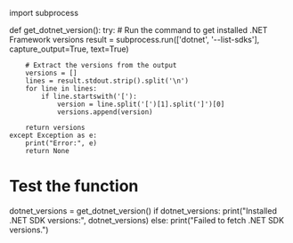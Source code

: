 import subprocess

def get_dotnet_version():
    try:
        # Run the command to get installed .NET Framework versions
        result = subprocess.run(['dotnet', '--list-sdks'], capture_output=True, text=True)
        
        # Extract the versions from the output
        versions = []
        lines = result.stdout.strip().split('\n')
        for line in lines:
            if line.startswith('['):
                version = line.split('[')[1].split(']')[0]
                versions.append(version)
        
        return versions
    except Exception as e:
        print("Error:", e)
        return None

# Test the function
dotnet_versions = get_dotnet_version()
if dotnet_versions:
    print("Installed .NET SDK versions:", dotnet_versions)
else:
    print("Failed to fetch .NET SDK versions.")
